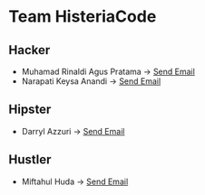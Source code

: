 # Team HisteriaCode
## Hacker
- Muhamad Rinaldi Agus Pratama -> [Send Email](mailto:paldi0013@gmail.com)
- Narapati Keysa Anandi -> [Send Email](mailto:narapatikeysa00@gmail.com)

## Hipster
- Darryl Azzuri -> [Send Email](mailto:darrylazzuri10@gmail.com)

## Hustler
- Miftahul Huda -> [Send Email](mailto:heromiftah2004@gmail.com)
